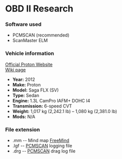 # OBD II Research

### Software used

- PCMSCAN (recommended)
- ScanMaster ELM

### Vehicle information

[Official Proton Website](http://www.proton-edar.com.my/en/Models/Saga%20FLX/Model%20Pricing%20and%20Specification%20Page.aspx)  
[Wiki page](https://en.wikipedia.org/wiki/Proton_Saga_%28second_generation%29)

- **Year:** 2012
- **Make:** Proton
- **Model:** Saga FLX (SV)
- **Type:** Sedan
- **Engine:** 1.3L CamPro IAFM+ DOHC I4
- **Transmission:** 6-speed CVT
- **Weight:** 1,017 kg (2,242.1 lb) – 1,080 kg (2,381.0 lb)
- **Mods:** N/A

### File extension

- .mm -- Mind map [FreeMind](http://freemind.sourceforge.net/wiki/index.php/Main_Page)
- .lgf -- [PCMSCAN](http://palmerperformance.com) logging file
- .drg -- [PCMSCAN](http://palmerperformance.com) drag log file